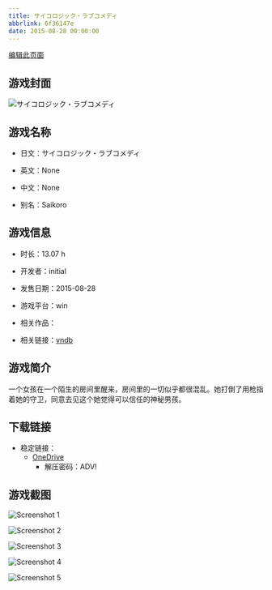 ```yaml
---
title: サイコロジック・ラブコメディ
abbrlink: 6f36147e
date: 2015-08-28 00:00:00
---
```

[编辑此页面](https://github.com/ACG-3/ADV3-source/blob/main/source/_posts/games/%E3%82%B5%E3%82%A4%E3%82%B3%E3%83%AD%E3%82%B8%E3%83%83%E3%82%AF%E3%83%BB%E3%83%A9%E3%83%96%E3%82%B3%E3%83%A1%E3%83%87%E3%82%A3.md)

## 游戏封面

![サイコロジック・ラブコメディ](https://pan.timero.xyz/d/onedrive/img_lib_001/%E3%82%B5%E3%82%A4%E3%82%B3%E3%83%AD%E3%82%B8%E3%83%83%E3%82%AF%E3%83%BB%E3%83%A9%E3%83%96%E3%82%B3%E3%83%A1%E3%83%87%E3%82%A3_cover.avif)


## 游戏名称

- 日文：サイコロジック・ラブコメディ
- 英文：None
- 中文：None

- 别名：Saikoro


## 游戏信息

- 时长：13.07 h
- 开发者：initial
- 发售日期：2015-08-28
- 游戏平台：win
- 相关作品：

- 相关链接：[vndb](https://vndb.org/v16584)


## 游戏简介

一个女孩在一个陌生的房间里醒来，房间里的一切似乎都很混乱。她打倒了用枪指着她的守卫，同意去见这个她觉得可以信任的神秘男孩。


## 下载链接

- 稳定链接：
    - [OneDrive](https://pan.timero.xyz/onedrive/adv_lib_001/%E3%82%B5%E3%82%A4%E3%82%B3%E3%83%AD%E3%82%B8%E3%83%83%E3%82%AF%E3%83%BB%E3%83%A9%E3%83%96%E3%82%B3%E3%83%A1%E3%83%87%E3%82%A3)
        - 解压密码：ADV!



## 游戏截图


![Screenshot 1](https://pan.timero.xyz/d/onedrive/img_lib_001/%E3%82%B5%E3%82%A4%E3%82%B3%E3%83%AD%E3%82%B8%E3%83%83%E3%82%AF%E3%83%BB%E3%83%A9%E3%83%96%E3%82%B3%E3%83%A1%E3%83%87%E3%82%A3_Screenshot_1.avif)

![Screenshot 2](https://pan.timero.xyz/d/onedrive/img_lib_001/%E3%82%B5%E3%82%A4%E3%82%B3%E3%83%AD%E3%82%B8%E3%83%83%E3%82%AF%E3%83%BB%E3%83%A9%E3%83%96%E3%82%B3%E3%83%A1%E3%83%87%E3%82%A3_Screenshot_2.avif)

![Screenshot 3](https://pan.timero.xyz/d/onedrive/img_lib_001/%E3%82%B5%E3%82%A4%E3%82%B3%E3%83%AD%E3%82%B8%E3%83%83%E3%82%AF%E3%83%BB%E3%83%A9%E3%83%96%E3%82%B3%E3%83%A1%E3%83%87%E3%82%A3_Screenshot_3.avif)

![Screenshot 4](https://pan.timero.xyz/d/onedrive/img_lib_001/%E3%82%B5%E3%82%A4%E3%82%B3%E3%83%AD%E3%82%B8%E3%83%83%E3%82%AF%E3%83%BB%E3%83%A9%E3%83%96%E3%82%B3%E3%83%A1%E3%83%87%E3%82%A3_Screenshot_4.avif)

![Screenshot 5](https://pan.timero.xyz/d/onedrive/img_lib_001/%E3%82%B5%E3%82%A4%E3%82%B3%E3%83%AD%E3%82%B8%E3%83%83%E3%82%AF%E3%83%BB%E3%83%A9%E3%83%96%E3%82%B3%E3%83%A1%E3%83%87%E3%82%A3_Screenshot_5.avif)

